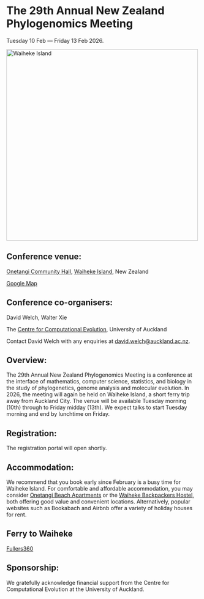 # The 29th Annual New Zealand Phylogenomics Meeting

Tuesday 10 Feb — Friday 13 Feb 2026.

<img src="WaihekeIsland.jpg" alt="Waiheke Island" width="500">

## Conference venue:

[Onetangi Community Hall](https://onetangicommunityhall.com), [Waiheke Island](https://www.newzealand.com/nz/waiheke-island/), New Zealand

[Google Map](https://maps.app.goo.gl/F98FMzZpeYsVhCXB7)

## Conference co-organisers:

David Welch, Walter Xie

The [Centre for Computational Evolution](https://www.computationalevolution.auckland.ac.nz), University of Auckland

Contact David Welch with any enquiries at [david.welch@auckland.ac.nz](mailto:david.welch@auckland.ac.nz).

## Overview:

The 29th Annual New Zealand Phylogenomics Meeting is a conference at the interface of mathematics, computer science, statistics, and biology in the study of phylogenetics, genome analysis and molecular evolution. In 2026, the meeting will again be held on Waiheke Island, a short ferry trip away from Auckland City. The venue will be available Tuesday morning (10th) through to Friday midday (13th). We expect talks to start Tuesday morning  and end by lunchtime on Friday. 

## Registration:

The registration portal will open shortly. 

## Accommodation:

We recommend that you book early since February is a busy time for Waiheke Island. For comfortable and affordable accommodation, you may consider [Onetangi Beach Apartments](https://onetangi.co.nz/) or the [Waiheke Backpackers Hostel](https://www.waihekebackpackers.co.nz/), both offering good value and convenient locations.
Alternatively, popular websites such as Bookabach and Airbnb offer a variety of holiday houses for rent.

## Ferry to Waiheke

[Fullers360](https://www.fullers.co.nz/destinations-and-experiences/destinations/waiheke-island/)

## Sponsorship:

We gratefully acknowledge financial support from the Centre for Computational Evolution at the University of Auckland.

